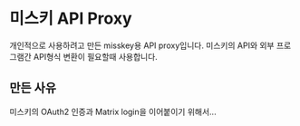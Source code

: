 # 미스키 API Proxy
개인적으로 사용하려고 만든 misskey용 API proxy입니다. 
미스키의 API와 외부 프로그램간 API형식 변환이 필요할때 사용합니다. 
## 만든 사유
미스키의 OAuth2 인증과 Matrix login을 이어붙이기 위해서...